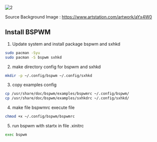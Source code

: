 ![2](https://github.com/user-attachments/assets/6bd1d6a6-27d0-4986-8a21-c76078e24de6)


Source Background Image : https://www.artstation.com/artwork/aYx4W0

## Install BSPWM

1. Update system and install package bspwm and sxhkd

```bash
sudo pacman -Syu
sudo pacman -S bspwm sxhkd
```

2. make directory config for bspwm and sxhkd

```bash
mkdir -p ~/.config/bspwm ~/.config/sxhkd
```

3. copy examples config

```bash
cp /usr/share/doc/bspwm/examples/bspwmrc ~/.config/bspwm/
cp /usr/share/doc/bspwm/examples/sxhkdrc ~/.config/sxhkd/
```

4. make file bspwmrc execute file

```bash
chmod +x ~/.config/bspwm/bspwmrc
```

5. run bspwm with startx in file .xinitrc

```bash
exec bspwm
```
